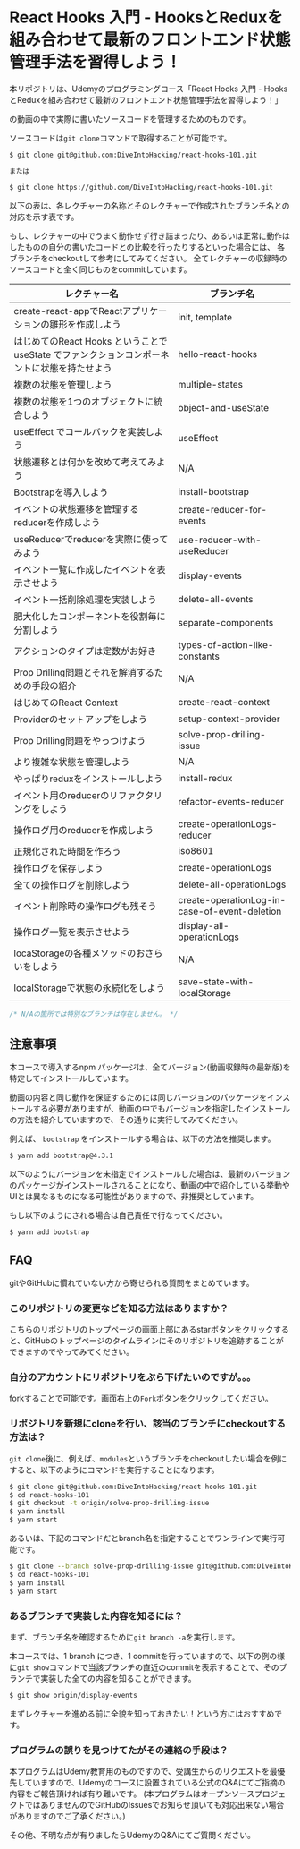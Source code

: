 # React Hooks 入門 - HooksとReduxを組み合わせて最新のフロントエンド状態管理手法を習得しよう！

本リポジトリは、Udemyのプログラミングコース「React Hooks 入門 - HooksとReduxを組み合わせて最新のフロントエンド状態管理手法を習得しよう！」

の動画の中で実際に書いたソースコードを管理するためのものです。

ソースコードは`git clone`コマンドで取得することが可能です。

```bash
$ git clone git@github.com:DiveIntoHacking/react-hooks-101.git

または

$ git clone https://github.com/DiveIntoHacking/react-hooks-101.git
```

以下の表は、各レクチャーの名称とそのレクチャーで作成されたブランチ名との対応を示す表です。

もし、レクチャーの中でうまく動作せず行き詰まったり、あるいは正常に動作はしたものの自分の書いたコードとの比較を行ったりするといった場合には、
各ブランチをcheckoutして参考にしてみてください。
全てレクチャーの収録時のソースコードと全く同じものをcommitしています。

|レクチャー名|ブランチ名|
|---|---|
|create-react-appでReactアプリケーションの雛形を作成しよう|init, template|
|はじめてのReact Hooks ということで useState でファンクションコンポーネントに状態を持たせよう|hello-react-hooks|
|複数の状態を管理しよう|multiple-states|
|複数の状態を1つのオブジェクトに統合しよう|object-and-useState|
|useEffect でコールバックを実装しよう|useEffect|
|状態遷移とは何かを改めて考えてみよう|N/A|
|Bootstrapを導入しよう|install-bootstrap|
|イベントの状態遷移を管理するreducerを作成しよう|create-reducer-for-events|
|useReducerでreducerを実際に使ってみよう|use-reducer-with-useReducer|
|イベント一覧に作成したイベントを表示させよう|display-events|
|イベント一括削除処理を実装しよう|delete-all-events|
|肥大化したコンポーネントを役割毎に分割しよう|separate-components|
|アクションのタイプは定数がお好き|types-of-action-like-constants|
|Prop Drilling問題とそれを解消するための手段の紹介|N/A|
|はじめてのReact Context|create-react-context|
|Providerのセットアップをしよう|setup-context-provider|
|Prop Drilling問題をやっつけよう|solve-prop-drilling-issue|
|より複雑な状態を管理しよう|N/A|
|やっぱりreduxをインストールしよう|install-redux|
|イベント用のreducerのリファクタリングをしよう|refactor-events-reducer|
|操作ログ用のreducerを作成しよう|create-operationLogs-reducer|
|正規化された時間を作ろう|iso8601|
|操作ログを保存しよう|create-operationLogs|
|全ての操作ログを削除しよう|delete-all-operationLogs|
|イベント削除時の操作ログも残そう|create-operationLog-in-case-of-event-deletion|
|操作ログ一覧を表示させよう|display-all-operationLogs|
|locaStorageの各種メソッドのおさらいをしよう|N/A|
|localStorageで状態の永続化をしよう|save-state-with-localStorage|

```javascript
/* N/Aの箇所では特別なブランチは存在しません。 */
```

## 注意事項

本コースで導入するnpm パッケージは、全てバージョン(動画収録時の最新版)を特定してインストールしています。

動画の内容と同じ動作を保証するためには同じバージョンのパッケージをインストールする必要がありますが、動画の中でもバージョンを指定したインストールの方法を紹介していますので、その通りに実行してみてください。

例えば、 `bootstrap` をインストールする場合は、以下の方法を推奨します。


```bash
$ yarn add bootstrap@4.3.1
```

以下のようにバージョンを未指定でインストールした場合は、最新のバージョンのパッケージがインストールされることになり、動画の中で紹介している挙動やUIとは異なるものになる可能性がありますので、非推奨としています。

もし以下のようにされる場合は自己責任で行なってください。

```bash
$ yarn add bootstrap
```

## FAQ

gitやGitHubに慣れていない方から寄せられる質問をまとめています。

### このリポジトリの変更などを知る方法はありますか？

こちらのリポジトリのトップページの画面上部にあるstarボタンをクリックすると、GitHubのトップページのタイムラインにそのリポジトリを追跡することができますのでやってみてください。

### 自分のアカウントにリポジトリをぶら下げたいのですが。。。

forkすることで可能です。画面右上の`Fork`ボタンをクリックしてください。

### リポジトリを新規にcloneを行い、該当のブランチにcheckoutする方法は？

`git clone`後に、例えば、`modules`というブランチをcheckoutしたい場合を例にすると、以下のようにコマンドを実行することになります。

```bash
$ git clone git@github.com:DiveIntoHacking/react-hooks-101.git
$ cd react-hooks-101
$ git checkout -t origin/solve-prop-drilling-issue
$ yarn install
$ yarn start
```

あるいは、下記のコマンドだとbranch名を指定することでワンラインで実行可能です。


```bash
$ git clone --branch solve-prop-drilling-issue git@github.com:DiveIntoHacking/react-hooks-101.git
$ cd react-hooks-101
$ yarn install
$ yarn start
```

### あるブランチで実装した内容を知るには？

まず、ブランチ名を確認するために`git branch -a`を実行します。

本コースでは、1 branch につき、1 commitを行っていますので、以下の例の様に`git show`コマンドで当該ブランチの直近のcommitを表示することで、そのブランチで実装した全ての内容を知ることができます。

```bash
$ git show origin/display-events
```

まずレクチャーを進める前に全貌を知っておきたい！という方にはおすすめです。

### プログラムの誤りを見つけてたがその連絡の手段は？

本プログラムはUdemy教育用のものですので、受講生からのリクエストを最優先していますので、Udemyのコースに設置されている公式のQ&Aにてご指摘の内容をご報告頂ければ有り難いです。
(本プログラムはオープンソースプロジェクトではありませんのでGitHubのIssuesでお知らせ頂いても対応出来ない場合がありますのでご了承ください。)

その他、不明な点が有りましたらUdemyのQ&Aにてご質問ください。
